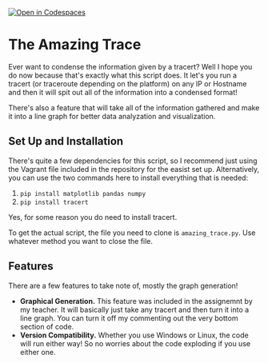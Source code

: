 [![Open in Codespaces](https://classroom.github.com/assets/launch-codespace-2972f46106e565e64193e422d61a12cf1da4916b45550586e14ef0a7c637dd04.svg)](https://classroom.github.com/open-in-codespaces?assignment_repo_id=18567481)

# The Amazing Trace

Ever want to condense the information given by a tracert? Well I hope you do now because that's exactly what this script does. It let's you run a tracert (or traceroute depending on the platform) on any IP or Hostname and then it will spit out all of the information into a condensed format!

There's also a feature that will take all of the information gathered and make it into a line graph for better data analyzation and visualization.

## Set Up and Installation

There's quite a few dependencies for this script, so I recommend just using the Vagrant file included in the repository for the easist set up. Alternatively, you can use the two commands here to install everything that is needed: 

1. `pip install matplotlib pandas numpy`
2. `pip install tracert`

Yes, for some reason you do need to install tracert.

To get the actual script, the file you need to clone is `amazing_trace.py`. Use whatever method you want to close the file.

## Features
There are a few features to take note of, mostly the graph generation!

- __Graphical Generation.__ This feature was included in the assignemnt by my teacher. It will basically just take any tracert and then turn it into a line graph. You can turn it off my commenting out the very bottom section of code.
- __Version Compatibility.__ Whether you use Windows or Linux, the code will run either way! So no worries about the code exploding if you use either one.